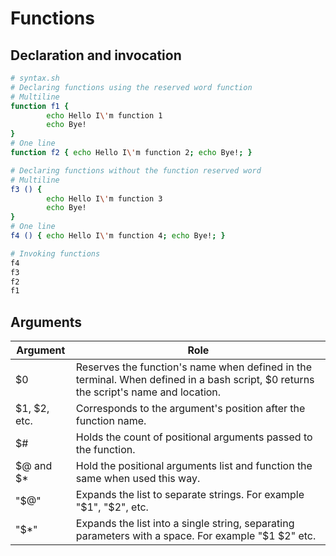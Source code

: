 # Functions

## Declaration and invocation

```bash
# syntax.sh
# Declaring functions using the reserved word function
# Multiline
function f1 {
        echo Hello I\'m function 1
        echo Bye!
}
# One line
function f2 { echo Hello I\'m function 2; echo Bye!; }

# Declaring functions without the function reserved word
# Multiline
f3 () { 
        echo Hello I\'m function 3
        echo Bye!
}
# One line
f4 () { echo Hello I\'m function 4; echo Bye!; }

# Invoking functions
f4
f3
f2
f1
```

## Arguments

|Argument|Role|
|--- |--- |
|$0|Reserves the function's name when defined in the terminal. When defined in a bash script, $0 returns the script's name and location.|
|$1, $2, etc.|Corresponds to the argument's position after the function name.|
|$#|Holds the count of positional arguments passed to the function.|
|$@ and $*|Hold the positional arguments list and function the same when used this way.|
|"$@"|Expands the list to separate strings. For example "$1", "$2", etc.|
|"$*"|Expands the list into a single string, separating parameters with a space. For example "$1 $2" etc.|

